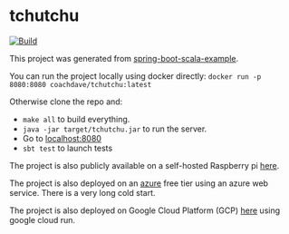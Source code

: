 # tchutchu

[![Build](https://github.com/dsalathe/tchutchu/actions/workflows/build.yml/badge.svg)](https://github.com/dsalathe/tchutchu/actions/workflows/build.yml)

This project was generated from [spring-boot-scala-example](https://github.com/jecklgamis/spring-boot-scala-example).

You can run the project locally using docker directly: `docker run -p 8080:8080 coachdave/tchutchu:latest`

Otherwise clone the repo and:

+ `make all` to build everything.
+ `java -jar target/tchutchu.jar` to run the server.
+ Go to [localhost:8080](http://localhost:8080)
+ `sbt test` to launch tests

The project is also publicly available on a self-hosted Raspberry pi [here](https://tchutchu.mooo.com).

The project is also deployed on an [azure](https://tchutchu.azurewbsites.net) free tier using an azure web service. There is a very long cold start.

The project is also deployed on Google Cloud Platform (GCP) [here](https://tinyurl.com/tchutchu) using google cloud run.
